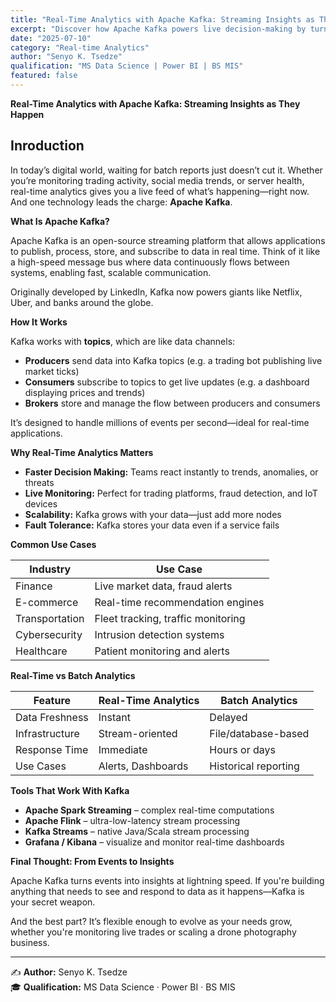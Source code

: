 ```yaml
---
title: "Real-Time Analytics with Apache Kafka: Streaming Insights as They Happen"
excerpt: "Discover how Apache Kafka powers live decision-making by turning real-time data into immediate insights across finance, healthcare, e-commerce, and more."
date: "2025-07-10"
category: "Real-time Analytics"
author: "Senyo K. Tsedze"
qualification: "MS Data Science | Power BI | BS MIS"
featured: false
---
```


**Real-Time Analytics with Apache Kafka: Streaming Insights as They Happen**

## Inroduction

In today’s digital world, waiting for batch reports just doesn’t cut it. Whether you’re monitoring trading activity, social media trends, or server health, real-time analytics gives you a live feed of what’s happening—right now. And one technology leads the charge: **Apache Kafka**.

**What Is Apache Kafka?**

Apache Kafka is an open-source streaming platform that allows applications to publish, process, store, and subscribe to data in real time. Think of it like a high-speed message bus where data continuously flows between systems, enabling fast, scalable communication.

Originally developed by LinkedIn, Kafka now powers giants like Netflix, Uber, and banks around the globe.

**How It Works**

Kafka works with **topics**, which are like data channels:

- **Producers** send data into Kafka topics (e.g. a trading bot publishing live market ticks)  
- **Consumers** subscribe to topics to get live updates (e.g. a dashboard displaying prices and trends)  
- **Brokers** store and manage the flow between producers and consumers  

It’s designed to handle millions of events per second—ideal for real-time applications.

**Why Real-Time Analytics Matters**

- **Faster Decision Making:** Teams react instantly to trends, anomalies, or threats  
- **Live Monitoring:** Perfect for trading platforms, fraud detection, and IoT devices  
- **Scalability:** Kafka grows with your data—just add more nodes  
- **Fault Tolerance:** Kafka stores your data even if a service fails  

**Common Use Cases**

| Industry       | Use Case                           |
|----------------|------------------------------------|
| Finance        | Live market data, fraud alerts     |
| E-commerce     | Real-time recommendation engines   |
| Transportation | Fleet tracking, traffic monitoring |
| Cybersecurity  | Intrusion detection systems        |
| Healthcare     | Patient monitoring and alerts      |

**Real-Time vs Batch Analytics**

| Feature        | Real-Time Analytics | Batch Analytics      |
|----------------|---------------------|----------------------|
| Data Freshness | Instant             | Delayed              |
| Infrastructure | Stream-oriented     | File/database-based  |
| Response Time  | Immediate           | Hours or days        |
| Use Cases      | Alerts, Dashboards  | Historical reporting |

**Tools That Work With Kafka**

- **Apache Spark Streaming** – complex real-time computations  
- **Apache Flink** – ultra-low-latency stream processing  
- **Kafka Streams** – native Java/Scala stream processing  
- **Grafana / Kibana** – visualize and monitor real-time dashboards  

**Final Thought: From Events to Insights**

Apache Kafka turns events into insights at lightning speed. If you're building anything that needs to see and respond to data as it happens—Kafka is your secret weapon.

And the best part? It’s flexible enough to evolve as your needs grow, whether you're monitoring live trades or scaling a drone photography business.

---
✍️ **Author:** Senyo K. Tsedze  
🎓 **Qualification:** MS Data Science · Power BI · BS MIS
